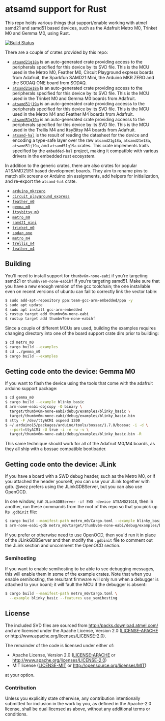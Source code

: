 # atsamd support for Rust

This repo holds various things that support/enable working with atmel samd21 and samd51 based
devices, such as the Adafruit Metro M0, Trinket M0 and Gemma M0, using Rust.

[![Build Status](https://travis-ci.org/atsamd-rs/atsamd.svg?branch=master)](https://travis-ci.org/atsamd-rs/atsamd)

There are a couple of crates provided by this repo:

* [`atsamd21g18a`](https://atsamd-rs.github.io/atsamd/atsamd21g18a/atsamd21g18a/) is an
  auto-generated crate providing access to the peripherals
  specified for this device by its SVD file.  This is the MCU used in the Metro M0,
  Feather M0, Circuit Playground express boards from Adafruit, the Sparkfun SAMD21 Mini, the Arduino MKR ZERO and the SODAQ ONE board
  from SODAQ.
* [`atsamd21e18a`](https://atsamd-rs.github.io/atsamd/atsamd21e18a/atsamd21e18a/) is an
  auto-generated crate providing access to the peripherals
  specified for this device by its SVD file.  This is the MCU used in the Trinket M0
  and Gemma M0 boards from Adafruit.
* [`atsamd51j19a`](https://atsamd-rs.github.io/atsamd/atsamd51j19a/atsamd51j19a/) is an auto-generated crate providing accesss to the peripherals specified for this device by its SVD file. This is the MCU used in the Metro M4 and Feather M4 boards from Adafruit.
* [`atsamd51g19a`](https://atsamd-rs.github.io/atsamd/atsamd51g19a/atsamd51g19a/) is an auto-generated crate providing accesss to the peripherals specified for this device by its SVD file. This is the MCU used in the Trellis M4 and ItsyBitsy M4 boards from Adafruit.
* [`atsamd-hal`](https://atsamd-rs.github.io/atsamd/atsamd21g18a/atsamd_hal/) is the result
  of reading the datasheet for the device and encoding
  a type-safe layer over the raw `atsamd21g18a`, `atsamd21e18a`, `atsamd51j19a`, and `atsamd51g19a` crates.  This crate
  implements traits specified by the `embedded-hal` project, making it compatible with
  various drivers in the embedded rust ecosystem.

In addition to the generic crates, there are also crates for popular ATSAMD21/51 based development boards. They aim to rename pins to match silk screens or Arduino pin assignments, add helpers for initialization, and re-export the `atsamd-hal` crate.

* [`arduino_mkrzero`](https://atsamd-rs.github.io/atsamd/atsamd21g18a/arduino_mkrzero/)
* [`circuit_playground_express`](https://atsamd-rs.github.io/atsamd/atsamd21g18a/circuit_playground_express/)
* [`feather_m0`](https://atsamd-rs.github.io/atsamd/atsamd21g18a/feather_m0/)
* [`gemma_m0`](https://atsamd-rs.github.io/atsamd/atsamd21e18a/gemma_m0/)
* [`itsybitsy_m0`](https://atsamd-rs.github.io/atsamd/atsamd21g18a/itsybitsy_m0/)
* [`metro_m0`](https://atsamd-rs.github.io/atsamd/atsamd21g18a/metro_m0/)
* [`samd21_mini`](https://atsamd-rs.github.io/atsamd/atsamd21g18a/samd21_mini/)
* [`trinket_m0`](https://atsamd-rs.github.io/atsamd/atsamd21e18a/trinket_m0/)
* [`sodaq_one`](https://atsamd-rs.github.io/atsamd/atsamd21g18a/sodaq_one/)
* [`metro_m4`](https://atsamd-rs.github.io/atsamd/atsamd51j19a/metro_m4/)
* [`trellis_m4`](https://atsamd-rs.github.io/atsamd/atsamd51g19a/trellis_m4/)
* [`feather_m4`](https://atsamd-rs.github.io/atsamd/atsamd51j19a/feather_m4/)


## Building

 You'll need to install support for
`thumbv6m-none-eabi` if you're targeting samd21 or `thumbv7em-none-eabihf` if you're targeting samd51.  Make sure that you have a new enough version of the
gcc toolchain; the one installable even on recent versions of ubuntu can
fail to correctly link the vector table:

```bash
$ sudo add-apt-repository ppa:team-gcc-arm-embedded/ppa -y
$ sudo apt update
$ sudo apt install gcc-arm-embedded
$ rustup target add thumbv6m-none-eabi
$ rustup target add thumbv7em-none-eabihf
```


Since a couple of different MCUs are used, building the examples requires changing
directory into one of the board support crate dirs prior to building:

```bash
$ cd metro_m0
$ cargo build --examples
$ cd ../gemma_m0
$ cargo build --examples
```

## Getting code onto the device: Gemma M0

If you want to flash the device using the tools that come with the adafruit
arduino support package:

```bash
$ cd gemma_m0
$ cargo build --example blinky_basic
$ arm-none-eabi-objcopy -O binary \
  target/thumbv6m-none-eabi/debug/examples/blinky_basic \
  target/thumbv6m-none-eabi/debug/examples/blinky_basic.bin
$ stty -F /dev/ttyACM1 ospeed 1200
$ ~/.arduino15/packages/arduino/tools/bossac/1.7.0/bossac -i -d \
  --port=ttyACM1 -U true -i -e -w -v \
  target/thumbv6m-none-eabi/debug/examples/blinky_basic.bin -R
```

This same technique should work for all of the Adafruit M0/M4 boards, as they
all ship with a bossac compatible bootloader.

## Getting code onto the device: JLink

If you have a board with a SWD debug header, such as the Metro M0, or if you attached
the header yourself, you can use your JLink together with gdb.  @wez prefers using
the JLinkGDBServer, but you can also use OpenOCD.

In one window, run `JLinkGDBServer -if SWD -device ATSAMD21G18`, then in another,
run these commands from the root of this repo so that you pick up its `.gdbinit`
file:

```bash
$ cargo build --manifest-path metro_m0/Cargo.toml --example blinky_basic
$ arm-none-eabi-gdb metro_m0/target/thumbv6m-none-eabi/debug/examples/blinky_basic
```

If you prefer or otherwise need to use OpenOCD, then you'd run it in place of
the JLinkGDBServer and then modify the `.gdbinit` file to comment out the JLink
section and uncomment the OpenOCD section.

### Semihosting

If you want to enable semihosting to be able to see debugging messages, this will
enable them in some of the example crates.  Note that when you enable semihosting,
the resultant firmware will only run when a debugger is attached to your board; it
will fault the MCU if the debugger is absent:

```bash
$ cargo build --manifest-path metro_m0/Cargo.toml \
  --example blinky_basic --features use_semihosting
```


## License

The included SVD files are sourced from http://packs.download.atmel.com/ and
are licensed under the Apache License, Version 2.0 ([LICENSE-APACHE](LICENSE-APACHE) or
http://www.apache.org/licenses/LICENSE-2.0).

The remainder of the code is licensed under either of:

- Apache License, Version 2.0 ([LICENSE-APACHE](LICENSE-APACHE) or
  http://www.apache.org/licenses/LICENSE-2.0)
- MIT license ([LICENSE-MIT](LICENSE-MIT) or http://opensource.org/licenses/MIT)

at your option.

### Contribution

Unless you explicitly state otherwise, any contribution intentionally submitted for inclusion in the
work by you, as defined in the Apache-2.0 license, shall be dual licensed as above, without any
additional terms or conditions.
